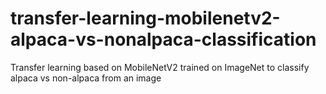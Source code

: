 # transfer-learning-mobilenetv2-alpaca-vs-nonalpaca-classification
Transfer learning based on MobileNetV2 trained on ImageNet to classify alpaca vs non-alpaca from an image
